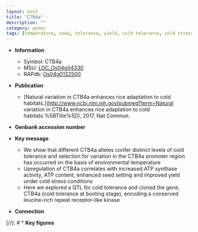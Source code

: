 ```yaml
---
layout: post
title: "CTB4a"
description: ""
category: genes
tags: [temperature, seed, tolerance, yield, cold tolerance, cold stress, stress, Kinase]
---
```


* **Information**  
    + Symbol: CTB4a  
    + MSU: [LOC_Os04g04330](http://rice.uga.edu/cgi-bin/ORF_infopage.cgi?orf=LOC_Os04g04330)  
    + RAPdb: [Os04g0132500](http://rapdb.dna.affrc.go.jp/viewer/gbrowse_details/irgsp1?name=Os04g0132500)  

* **Publication**  
    + [Natural variation in CTB4a enhances rice adaptation to cold habitats.](http://www.ncbi.nlm.nih.gov/pubmed?term=Natural variation in CTB4a enhances rice adaptation to cold habitats.%5BTitle%5D), 2017, Nat Commun.

* **Genbank accession number**  

* **Key message**  
    + We show that different CTB4a alleles confer distinct levels of cold tolerance and selection for variation in the CTB4a promoter region has occurred on the basis of environmental temperature
    + Upregulation of CTB4a correlates with increased ATP synthase activity, ATP content, enhanced seed setting and improved yield under cold stress conditions
    + Here we explored a QTL for cold tolerance and cloned the gene, CTB4a (cold tolerance at booting stage), encoding a conserved leucine-rich repeat receptor-like kinase

* **Connection**  

[//]: # * **Key figures**  


